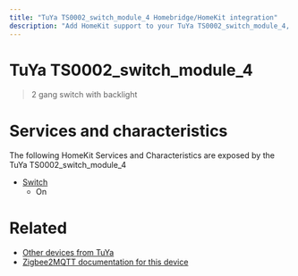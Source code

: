 ```yaml
---
title: "TuYa TS0002_switch_module_4 Homebridge/HomeKit integration"
description: "Add HomeKit support to your TuYa TS0002_switch_module_4, using Homebridge, Zigbee2MQTT and homebridge-z2m."
---
```

<!---
This file has been GENERATED using src/docgen/docgen.ts
DO NOT EDIT THIS FILE MANUALLY!
-->
# TuYa TS0002_switch_module_4
> 2 gang switch with backlight


# Services and characteristics
The following HomeKit Services and Characteristics are exposed by
the TuYa TS0002_switch_module_4

* [Switch](../../switch.md)
  * On


# Related
* [Other devices from TuYa](../index.md#tuya)
* [Zigbee2MQTT documentation for this device](https://www.zigbee2mqtt.io/devices/TS0002_switch_module_4.html)